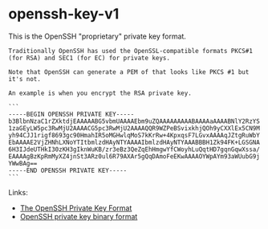 # openssh-key-v1

This is the OpenSSH "proprietary" private key format.

~~~admonish note
Traditionally OpenSSH has used the OpenSSL-compatible formats PKCS#1 (for RSA) and SEC1 (for EC) for private keys.
~~~

~~~admonish warning title="Looks like PKCS #1"
Note that OpenSSH can generate a PEM of that looks like PKCS #1 but it's not.

An example is when you encrypt the RSA private key.
~~~

~~~admonish example
```
-----BEGIN OPENSSH PRIVATE KEY-----
b3BlbnNzaC1rZXktdjEAAAAABG5vbmUAAAAEbm9uZQAAAAAAAAABAAAAaAAAABNlY2RzYS
1zaGEyLW5pc3RwMjU2AAAACG5pc3RwMjU2AAAAQQR9WZPeBSvixkhjQOh9yCXXlEx5CN9M
yh94CJJ1rigf8693gc90HmahIR5oMGHwlqMoS7kKrRw+4KpxqsF7LGvxAAAAqJZtgRuWbY
EbAAAAE2VjZHNhLXNoYTItbmlzdHAyNTYAAAAIbmlzdHAyNTYAAABBBH1Zk94FK+LGSGNA
6H3IJdeUTHkI30zKH3gIknWuKB/zr3eBz3QeZqEhHmgwYfCWoyhLuQqtHD7gqnGqwXssa/
EAAAAgBzKpRmMyXZ4jnSt3ARz0ul6R79AXAr5gQqDAmoFeEKwAAAAOYWpAYm93aWUubG9j
YWwBAg==
-----END OPENSSH PRIVATE KEY-----
```
~~~

Links:
- [The OpenSSH Private Key Format](https://coolaj86.com/articles/the-openssh-private-key-format/)
- [OpenSSH private key binary format](http://dnaeon.github.io/openssh-private-key-binary-format/)
